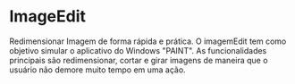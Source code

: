 # ImageEdit
Redimensionar Imagem de forma rápida e prática.
O imagemEdit tem  como objetivo simular o aplicativo do Windows "PAINT".
As funcionalidades principais são redimensionar, cortar e girar imagens de maneira que o usuário não demore muito tempo em uma ação.
